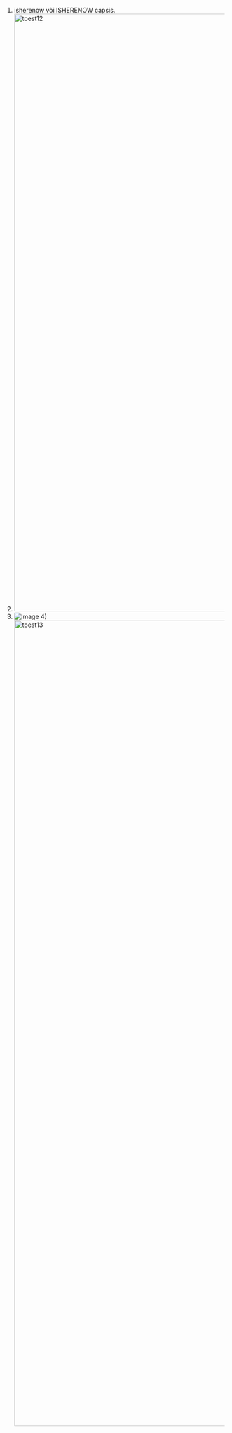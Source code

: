 1) isherenow või ISHERENOW capsis.
2) <img width="1359" alt="toest12" src="https://github.com/JoosepPodekrat/Andmeturve2024/assets/144919619/ab4ca080-3318-4543-acfd-531dbdb43e4b">
3) ![image](https://github.com/JoosepPodekrat/Andmeturve2024/assets/144919619/e68f4886-be22-4557-a133-446697f0171e)
4)<img width="1833" alt="toest13" src="https://github.com/JoosepPodekrat/Andmeturve2024/assets/144919619/cd089f58-f48c-41dd-a81a-eb7e7539ca9b">
